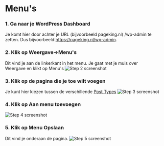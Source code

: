 # Menu's

### 1. Ga naar je WordPress Dashboard
Je komt hier door achter je URL (bijvoorbeeld pageking.nl) /wp-admin te zetten. Dus bijvoorbeeld https://pageking.nl/wp-admin.

### 2. Klik op Weergave->Menu's
Dit vind je aan de linkerkant in het menu. Je gaat met je muis over Weergave en klikt op Menu's
![Step 2 screenshot](https://images.tango.us/public/screenshot_c4f6d1d3-91bf-4914-a46d-0bade32b1c8e.png)


### 3. Klik op de pagina die je toe wilt voegen
Je kunt hier kiezen tussen de verschillende [Post Types](https://wiki.pageking.nl/docs/content%20vullen/posttypes)
![Step 3 screenshot](https://images.tango.us/public/screenshot_b6f4fa82-d018-4cc8-98a3-517f443e43f1.png)


### 4. Klik op Aan menu toevoegen
![Step 4 screenshot](https://images.tango.us/public/screenshot_145a02c7-1d41-4ae9-b8b5-de86894a6b9c.png)


### 5. Klik op Menu Opslaan
Dit vind je onderaan de pagina.
![Step 5 screenshot](https://images.tango.us/public/screenshot_f002013c-7fbf-4a71-a2b8-71fc72490499.png)
